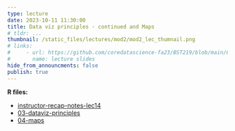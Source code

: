```yaml
---
type: lecture
date: 2023-10-11 11:30:00
title: Data viz principles - continued and Maps
# tldr: ...
thumbnail: /static_files/lectures/mod2/mod2_lec_thumnail.png
# links:
#     - url: https://github.com/coredatascience-fa23/BST219/blob/main/00_course_introduction/Lecture_01.pdf
#       name: lecture slides
hide_from_announcments: false
publish: true
---
```

**R files:**
- [instructor-recap-notes-lec14](https://github.com/coredatascience-fa23/BST219/blob/main/instructor_lecture-recap-notes/instructor_notes_lec14.R)
- [03-dataviz-principles](hhttps://github.com/coredatascience-fa23/BST219/blob/main/03_data_visualization/03-dataviz-principles.Rmd)
- [04-maps](https://github.com/coredatascience-fa23/BST219/blob/main/03_data_visualization/04-maps.Rmd)

